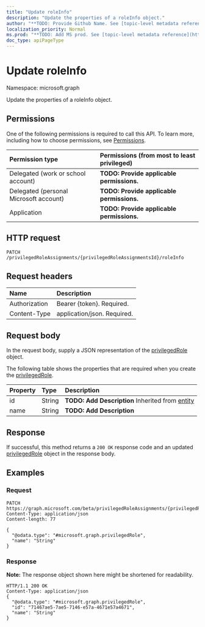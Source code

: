 ```yaml
---
title: "Update roleInfo"
description: "Update the properties of a roleInfo object."
author: "**TODO: Provide Github Name. See [topic-level metadata reference](https://msgo.azurewebsites.net/add/document/guidelines/metadata.html#topic-level-metadata)**"
localization_priority: Normal
ms.prod: "**TODO: Add MS prod. See [topic-level metadata reference](https://msgo.azurewebsites.net/add/document/guidelines/metadata.html#topic-level-metadata)**"
doc_type: apiPageType
---
```


# Update roleInfo
Namespace: microsoft.graph

Update the properties of a roleInfo object.

## Permissions
One of the following permissions is required to call this API. To learn more, including how to choose permissions, see [Permissions](/concepts/permissions-reference.md).

|Permission type|Permissions (from most to least privileged)|
|:---|:---|
|Delegated (work or school account)|**TODO: Provide applicable permissions.**|
|Delegated (personal Microsoft account)|**TODO: Provide applicable permissions.**|
|Application|**TODO: Provide applicable permissions.**|

## HTTP request

<!-- {
  "blockType": "ignored"
}
-->
``` http
PATCH /privilegedRoleAssignments/{privilegedRoleAssignmentsId}/roleInfo
```

## Request headers
|Name|Description|
|:---|:---|
|Authorization|Bearer {token}. Required.|
|Content-Type|application/json. Required.|

## Request body
In the request body, supply a JSON representation of the [privilegedRole](../resources/privilegedrole.md) object.

The following table shows the properties that are required when you create the [privilegedRole](../resources/privilegedrole.md).

|Property|Type|Description|
|:---|:---|:---|
|id|String|**TODO: Add Description** Inherited from [entity](../resources/entity.md)|
|name|String|**TODO: Add Description**|



## Response

If successful, this method returns a `200 OK` response code and an updated [privilegedRole](../resources/privilegedrole.md) object in the response body.

## Examples

### Request
<!-- {
  "blockType": "request",
  "name": "update_roleinfo"
}
-->
``` http
PATCH https://graph.microsoft.com/beta/privilegedRoleAssignments/{privilegedRoleAssignmentsId}/roleInfo
Content-Type: application/json
Content-length: 77

{
  "@odata.type": "#microsoft.graph.privilegedRole",
  "name": "String"
}
```


### Response
**Note:** The response object shown here might be shortened for readability.
<!-- {
  "blockType": "response",
  "truncated": true
}
-->
``` http
HTTP/1.1 200 OK
Content-Type: application/json
{
  "@odata.type": "#microsoft.graph.privilegedRole",
  "id": "71467ae5-7ae5-7146-e57a-4671e57a4671",
  "name": "String"
}
```


